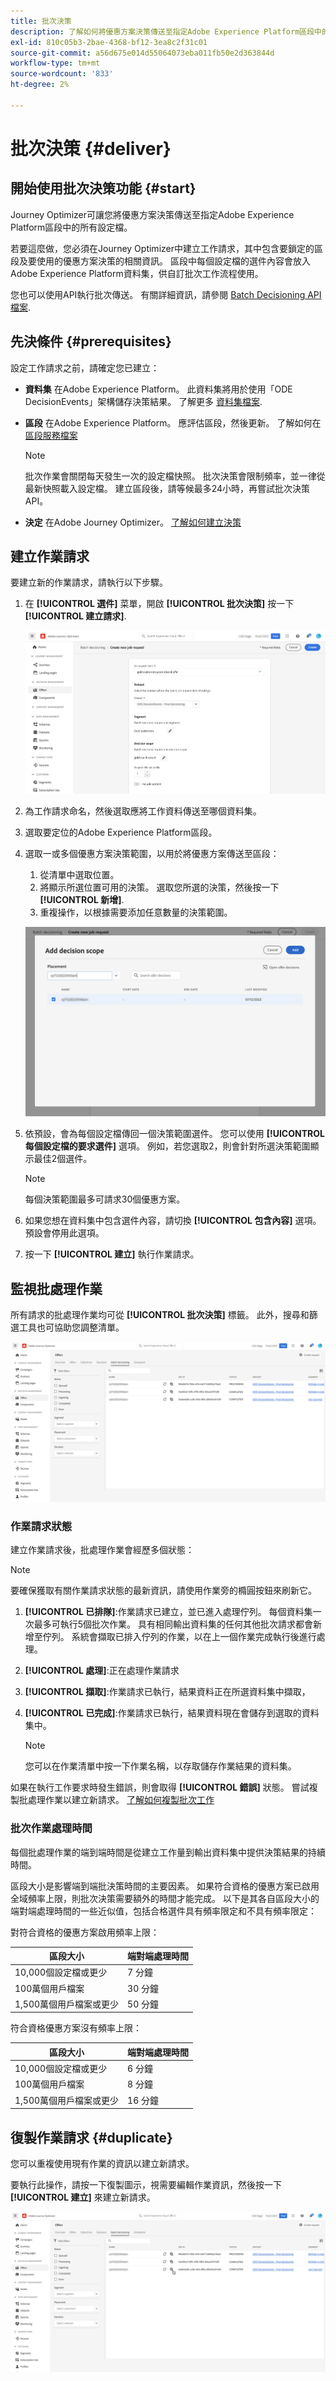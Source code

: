 ```yaml
---
title: 批次決策
description: 了解如何將優惠方案決策傳送至指定Adobe Experience Platform區段中的所有設定檔。
exl-id: 810c05b3-2bae-4368-bf12-3ea8c2f31c01
source-git-commit: a56d675e014d55064073eba011fb50e2d363844d
workflow-type: tm+mt
source-wordcount: '833'
ht-degree: 2%

---
```


# 批次決策 {#deliver}

## 開始使用批次決策功能 {#start}

Journey Optimizer可讓您將優惠方案決策傳送至指定Adobe Experience Platform區段中的所有設定檔。

若要這麼做，您必須在Journey Optimizer中建立工作請求，其中包含要鎖定的區段及要使用的優惠方案決策的相關資訊。 區段中每個設定檔的選件內容會放入Adobe Experience Platform資料集，供自訂批次工作流程使用。

您也可以使用API執行批次傳送。 有關詳細資訊，請參閱 [Batch Decisioning API檔案](api-reference/offer-delivery-api/batch-decisioning-api.md).

## 先決條件 {#prerequisites}

設定工作請求之前，請確定您已建立：

* **資料集** 在Adobe Experience Platform。 此資料集將用於使用「ODE DecisionEvents」架構儲存決策結果。 了解更多 [資料集檔案](https://experienceleague.adobe.com/docs/experience-platform/catalog/datasets/overview.html?lang=zh-Hant).

* **區段** 在Adobe Experience Platform。 應評估區段，然後更新。 了解如何在 [區段服務檔案](http://www.adobe.com/go/segmentation-overview-en)

   >[!NOTE]
   >
   >批次作業會關閉每天發生一次的設定檔快照。 批次決策會限制頻率，並一律從最新快照載入設定檔。 建立區段後，請等候最多24小時，再嘗試批次決策API。

* **決定** 在Adobe Journey Optimizer。 [了解如何建立決策](offer-activities/create-offer-activities.md)

<!-- in API doc, remove these info and add ref here-->

## 建立作業請求

要建立新的作業請求，請執行以下步驟。

1. 在 **[!UICONTROL 選件]** 菜單，開啟 **[!UICONTROL 批次決策]** 按一下 **[!UICONTROL 建立請求]**.

   ![](assets/batch-create.png)

1. 為工作請求命名，然後選取應將工作資料傳送至哪個資料集。

1. 選取要定位的Adobe Experience Platform區段。

1. 選取一或多個優惠方案決策範圍，以用於將優惠方案傳送至區段：
   1. 從清單中選取位置。
   1. 將顯示所選位置可用的決策。 選取您所選的決策，然後按一下 **[!UICONTROL 新增]**.
   1. 重複操作，以根據需要添加任意數量的決策範圍。

   ![](assets/batch-decision.png)

1. 依預設，會為每個設定檔傳回一個決策範圍選件。 您可以使用 **[!UICONTROL 每個設定檔的要求選件]** 選項。 例如，若您選取2，則會針對所選決策範圍顯示最佳2個選件。

   >[!NOTE]
   >
   >每個決策範圍最多可請求30個優惠方案。

1. 如果您想在資料集中包含選件內容，請切換 **[!UICONTROL 包含內容]** 選項。 預設會停用此選項。

1. 按一下 **[!UICONTROL 建立]** 執行作業請求。

## 監視批處理作業

所有請求的批處理作業均可從 **[!UICONTROL 批次決策]** 標籤。 此外，搜尋和篩選工具也可協助您調整清單。

![](assets/batch-list.png)

### 作業請求狀態

建立作業請求後，批處理作業會經歷多個狀態：

>[!NOTE]
>
>要確保獲取有關作業請求狀態的最新資訊，請使用作業旁的橢圓按鈕來刷新它。

1. **[!UICONTROL 已排隊]**:作業請求已建立，並已進入處理佇列。 每個資料集一次最多可執行5個批次作業。 具有相同輸出資料集的任何其他批次請求都會新增至佇列。 系統會擷取已排入佇列的作業，以在上一個作業完成執行後進行處理。
1. **[!UICONTROL 處理]**:正在處理作業請求
1. **[!UICONTROL 擷取]**:作業請求已執行，結果資料正在所選資料集中擷取，
1. **[!UICONTROL 已完成]**:作業請求已執行，結果資料現在會儲存到選取的資料集中。

   >[!NOTE]
   >
   >您可以在作業清單中按一下作業名稱，以存取儲存作業結果的資料集。

如果在執行工作要求時發生錯誤，則會取得 **[!UICONTROL 錯誤]** 狀態。 嘗試複製批處理作業以建立新請求。 [了解如何複製批次工作](#duplicate)

### 批次作業處理時間

每個批處理作業的端到端時間是從建立工作量到輸出資料集中提供決策結果的持續時間。

區段大小是影響端到端批決策時間的主要因素。 如果符合資格的優惠方案已啟用全域頻率上限，則批次決策需要額外的時間才能完成。 以下是其各自區段大小的端對端處理時間的一些近似值，包括合格選件具有頻率限定和不具有頻率限定：

對符合資格的優惠方案啟用頻率上限：

| 區段大小 | 端對端處理時間 |
|--------------|----------------------------|
| 10,000個設定檔或更少 | 7 分鐘 |
| 100萬個用戶檔案 | 30 分鐘 |
| 1,500萬個用戶檔案或更少 | 50 分鐘 |

符合資格優惠方案沒有頻率上限：

| 區段大小 | 端對端處理時間 |
|--------------|----------------------------|
| 10,000個設定檔或更少 | 6 分鐘 |
| 100萬個用戶檔案 | 8 分鐘 |
| 1,500萬個用戶檔案或更少 | 16 分鐘 |

## 復製作業請求 {#duplicate}

您可以重複使用現有作業的資訊以建立新請求。

要執行此操作，請按一下復製圖示，視需要編輯作業資訊，然後按一下 **[!UICONTROL 建立]** 來建立新請求。

![](assets/batch-duplicate.png)
